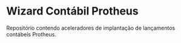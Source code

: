 # Wizard Contábil Protheus

Repositório contendo aceleradores de implantação de lançamentos contábeis Protheus.
